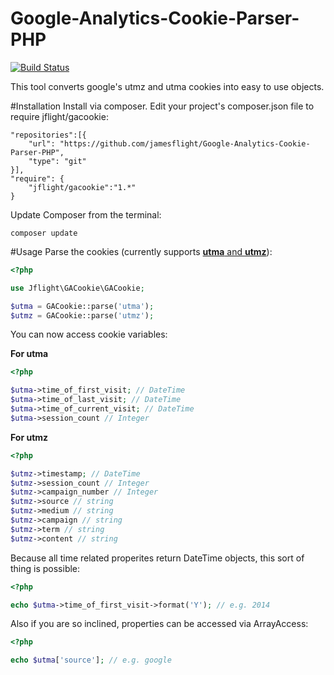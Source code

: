 Google-Analytics-Cookie-Parser-PHP
==================================

[![Build Status](https://travis-ci.org/jamesflight/Google-Analytics-Cookie-Parser-PHP.svg?branch=master)](https://travis-ci.org/jamesflight/Google-Analytics-Cookie-Parser-PHP)

This tool converts google's utmz and utma cookies into easy to use objects.

#Installation
Install via composer. Edit your project's composer.json file to require jflight/gacookie:

	"repositories":[{
    	"url": "https://github.com/jamesflight/Google-Analytics-Cookie-Parser-PHP",
        "type": "git"
    }],
    "require": {
    	"jflight/gacookie":"1.*"
    }

Update Composer from the terminal:
	
	composer update
#Usage
Parse the cookies (currently supports [__utma__ and __utmz__](https://developers.google.com/analytics/devguides/collection/analyticsjs/cookie-usage)):

```php
<?php

use Jflight\GACookie\GACookie;

$utma = GACookie::parse('utma');
$utmz = GACookie::parse('utmz');
```
You can now access cookie variables:

__For utma__

```php
<?php

$utma->time_of_first_visit; // DateTime
$utma->time_of_last_visit; // DateTime
$utma->time_of_current_visit; // DateTime
$utma->session_count // Integer
```
__For utmz__
```php
<?php

$utmz->timestamp; // DateTime
$utmz->session_count // Integer
$utmz->campaign_number // Integer
$utmz->source // string
$utmz->medium // string
$utmz->campaign // string
$utmz->term // string
$utmz->content // string
```
Because all time related properites return DateTime objects, this sort of thing is possible:
```php
<?php

echo $utma->time_of_first_visit->format('Y'); // e.g. 2014
```
Also if you are so inclined, properties can be accessed via ArrayAccess:
```php
<?php

echo $utma['source']; // e.g. google
```
